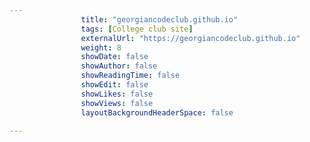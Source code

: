 ---
                title: "georgiancodeclub.github.io"
                tags: [College club site]
                externalUrl: "https://georgiancodeclub.github.io"
                weight: 8
                showDate: false
                showAuthor: false
                showReadingTime: false
                showEdit: false
                showLikes: false
                showViews: false
                layoutBackgroundHeaderSpace: false
                ---
